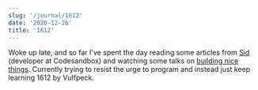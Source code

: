 ```yaml
---
slug: '/journal/1612'
date: '2020-12-26'
title: '1612'
---
```


Woke up late, and so far I've spent the day reading some articles from [Sid](https://sid.st/) (developer at Codesandbox) and watching some talks on [building nice things](https://www.youtube.com/watch?v=4anAwXYqLG8). Currently trying to resist the urge to program and instead just keep learning 1612 by Vulfpeck.
